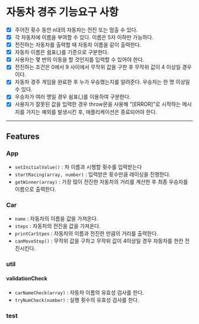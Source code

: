 # 자동차 경주 기능요구 사항

- [x] 주어진 횟수 동안 n대의 자동차는 전진 또는 멈출 수 있다.
- [x] 각 자동차에 이름을 부여할 수 있다. 이름은 5자 이하만 가능하다.
- [x] 전진하는 자동차를 출력할 때 자동차 이름을 같이 출력한다.
- [x] 자동차 이름은 쉼표(,)를 기준으로 구분한다.
- [x] 사용자는 몇 번의 이동을 할 것인지를 입력할 수 있어야 한다.
- [x] 전진하는 조건은 0에서 9 사이에서 무작위 값을 구한 후 무작위 값이 4 이상일 경우이다.
- [x] 자동차 경주 게임을 완료한 후 누가 우승했는지를 알려준다. 우승자는 한 명 이상일 수 있다.
- [x] 우승자가 여러 명일 경우 쉼표(,)를 이용하여 구분한다.
- [x] 사용자가 잘못된 값을 입력한 경우 throw문을 사용해 "[ERROR]"로 시작하는 메시지를 가지는 예외를 발생시킨 후, 애플리케이션은 종료되어야 한다.

---

## Features

### App

- `setInitialValue()` : 차 이름과 시행할 횟수를 입력받는다
- `startRacing(array, number)` : 입력받은 횟수만큼 레이싱을 진행한다.
- `getWinner(array)` : 가장 많이 전진한 자동차의 거리를 계산한 후 최종 우승자를 이름으로 출력한다.

### Car

- `name` : 자동차의 이름을 값을 가져온다.
- `steps` : 자동차의 전진을 값을 가져온다.
- `printCarStpes` : 자동차의 이름과 전진한 만큼의 거리를 출력한다.
- `canMoveStep()` : 무작위 값을 구하고 무작위 값이 4이상일 경우 자동차를 한칸 전진시킨다.

### util

#### validationCheck

- `carNameCheck(array)` : 자동차 이름의 유효성 검사를 한다.
- `tryNumCheck(number)` : 실행 횟수의 유효성 검사를 한다.

### test
